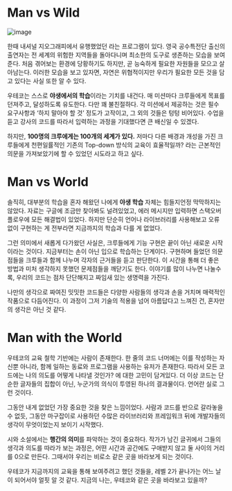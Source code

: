 # Man vs Wild

![image](https://user-images.githubusercontent.com/28296575/170938407-720b015d-dec9-4b9c-a577-7acd889abd3a.png)


한때 내셔널 지오그래피에서 유행했었던 **<MAN vs WILD>** 라는 프로그램이 있다. 영국 공수특전단 출신의 출연자는 전 세계의 위험한 지역들을 돌아다니며 최소한의 도구로 생존하는 모습을 보여준다. 처음 겪어보는 환경에 당황하기도 하지만, 곧 능숙하게 필요한 자원들을 모으고 살아남는다. 이러한 모습을 보고 있자면, 자연은 위협적이지만 우리가 필요한 모든 것을 담고 있다는 사실 또한 알 수 있다.

우테코는 스스로 **야생에서의 학습**이라는 기치를 내건다. 매 미션마다 크루들에게 목표를 던져주고, 달성하도록 유도한다. 다만 꽤 불친절하다. 각 미션에서 제공하는 것은 필수 요구사항과 ‘하지 말아야 할 것’ 정도가 고작이고, 그 외의 것들은 텅텅 비어있다. 수업을 듣고 강사의 코드를 따라서 입력하는 과정을 기대했다면 큰 배신일 수 있겠다.

하지만, **100명의 크루에게는 100개의 세계가 있다.** 저마다 다른 배경과 개성을 가진 크루들에게 천편일률적인 기존의 Top-down 방식의 교육이 효율적일까? 라는 근본적인 의문을 가져보았기에 할 수 있었던 시도라고 하고 싶다.

  
# Man vs World

솔직히, 대부분의 학습을 혼자 해왔던 나에게 **야생 학습** 자체는 힘들지언정 막막하지는 않았다. 자료는 구글에 조금만 찾아봐도 널려있었고, 에러 메시지만 입력하면 스택오버플로우에 모든 해결법이 있었다. 하지만 단순히 언어나 라이브러리를 사용해보고 오류 없이 구현하는 게 전부라면 지금까지의 학습과 다를 게 없었다.

그런 의미에서 새롭게 다가왔던 사실은, 크루들에게 기능 구현은 끝이 아닌 새로운 시작이라는 것이다. 지금부터는 손이 아닌 입으로 학습하는 단계이다. 구현하며 들었던 의문점들을 크루들과 함께 나누며 각자의 근거들을 듣고 판단한다. 이 시간을 통해 더 좋은 방법과 미처 생각하지 못했던 문제점들을 깨닫기도 한다. 이야기를 많이 나누면 나눌수록, 우리의 코드는 점차 단단해지고 짜임새 있는 생명력을 가진다.

나만의 생각으로 짜여진 밋밋한 코드들은 다양한 사람들의 생각과 손을 거치며 매력적인 작품으로 다듬어진다. 이 과정이 그저 기술의 적용을 넘어 아름답다고 느껴진 건, 혼자만의 생각은 아닌 것 같다. 

  
# Man with the World

우테코의 교육 철학 기반에는 사람이 존재한다. 한 줄의 코드 너머에는 이를 작성하는 자신뿐 아니라, 함께 일하는 동료와 프로그램을 사용하는 유저가 존재한다. 따라서 모든 코드에는 나의 의도를 어떻게 나타낼 것인가? 에 대한 고민이 담겨있다. 더 이상 코드는 단순한 글자들의 집합이 아닌, 누군가의 의식이 투영된 하나의 결과물이다. 언어란 실로 그런 것이다.

그동안 내게 없었던 가장 중요한 것을 찾은 느낌이었다. 사람과 코드를 반으로 갈라놓을 수 없듯, 그동안 마구잡이로 사용하던 수많은 라이브러리와 프레임워크 뒤에 개발자들의 생각이 무엇이었는지 보이기 시작했다.

시와 소설에서는 **행간의 의미**를 파악하는 것이 중요하다. 작가가 남긴 글귀에서 그들의 생각과 의도를 따라가 보는 과정은, 어떤 시간과 공간에도 구애받지 않고 둘 사이의 거리를 0으로 만든다. 그때서야 우리는 비로소 같은 곳을 바라보게 되는 것이다.

우테코가 지금까지의 교육을 통해 보여주려고 했던 것들을, 레벨 2가 끝나가는 어느 날이 되어서야 얼핏 알 것 같다. 지금의 나는, 우테코와 같은 곳을 바라보고 있을까?
